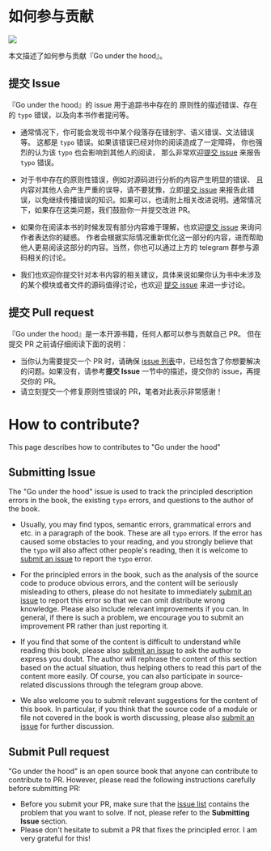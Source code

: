 
# 如何参与贡献

[![](https://img.shields.io/badge/chat-telegram-%232CA5E0.svg?logo=telegram&logoColor=white&style=flat-square)](https://t.me/joinchat/FEeulA4zgj2DsBbudBqMcQ)

本文描述了如何参与贡献『Go under the hood』。

## 提交 Issue

『Go under the hood』的 issue 用于追踪书中存在的
原则性的描述错误、存在的 `typo` 错误，以及向本书作者提问等。

- 通常情况下，你可能会发现书中某个段落存在错别字、语义错误、文法错误等。
这都是 `typo` 错误。如果该错误已经对你的阅读造成了一定障碍，
你也强烈的认为该 `typo` 也会影响到其他人的阅读，
那么非常欢迎[提交 issue](https://github.com/golang-design/under-the-hood/issues/new?template=Bug_report.md) 来报告 `typo` 错误。

- 对于书中存在的原则性错误，例如对源码进行分析的内容产生明显的错误、
且内容对其他人会产生严重的误导，请不要犹豫，立即[提交 issue](https://github.com/golang-design/under-the-hood/issues/new?template=Bug_report.md) 来报告此错误，以免继续传播错误的知识。如果可以，也请附上相关改进说明。通常情况下，如果存在这类问题，我们鼓励你一并提交改进 PR。

- 如果你在阅读本书的时候发现有部分内容难于理解，也欢迎[提交 issue](https://github.com/golang-design/under-the-hood/issues/new?template=Question.md) 来询问作者表达你的疑惑。
作者会根据实际情况重新优化这一部分的内容，进而帮助他人更易阅读这部分的内容。当然，你也可以通过上方的 telegram 群参与源码相关的讨论。

- 我们也欢迎你提交针对本书内容的相关建议，具体来说如果你认为书中未涉及的某个模块或者文件的源码值得讨论，也欢迎 [提交 issue](https://github.com/golang-design/under-the-hood/issues/new?template=Feature_request.md) 来进一步讨论。

## 提交 Pull request

『Go under the hood』是一本开源书籍，任何人都可以参与贡献自己 PR。
但在提交 PR 之前请仔细阅读下面的说明：

- 当你认为需要提交一个 PR 时，请确保 [issue 列表](https://github.com/golang-design/under-the-hood/issues)中，已经包含了你想要解决的问题。如果没有，请参考**提交 Issue** 一节中的描述，提交你的 issue，再提交你的 PR。
- 请立刻提交一个修复原则性错误的 PR，笔者对此表示非常感谢！

# How to contribute?

This page describes how to contributes to "Go under the hood"

## Submitting Issue

The "Go under the hood" issue is used to track the principled description errors in the book, the existing `typo` errors, and questions to the author of the book.

- Usually, you may find typos, semantic errors, grammatical errors and etc. in a paragraph of the book. These are all `typo` errors. 
If the error has caused some obstacles to your reading, and you strongly believe that the `typo` will also affect other people's reading, 
then it is welcome to [submit an issue](https://github.com/golang-design/under-the-hood/issues/new) to report the `typo` error.

- For the principled errors in the book, such as the analysis of the source code to produce obvious errors, 
and the content will be seriously misleading to others, please do not hesitate to immediately [submit an issue](https://github.com/golang-design/under-the-hood/issues/new) 
to report this error so that we can omit distribute wrong knowledge. 
Please also include relevant improvements if you can. 
In general, if there is such a problem, we encourage you to submit an improvement PR rather than just reporting it.

- If you find that some of the content is difficult to understand while reading this book, 
please also [submit an issue](https://github.com/golang-design/under-the-hood/issues/new) to ask the author to express you doubt. 
The author will rephrase the content of this section based on the actual situation, 
thus helping others to read this part of the content more easily. 
Of course, you can also participate in source-related discussions through the telegram group above.

- We also welcome you to submit relevant suggestions for the content of this book. 
In particular, if you think that the source code of a module or file not covered in the book is worth discussing, 
please also [submit an issue](https://github.com/golang-design/under-the-hood/issues/new) for further discussion.

## Submit Pull request

"Go under the hood" is an open source book that anyone can contribute to contribute to PR.
However, please read the following instructions carefully before submitting PR:

- Before you submit your PR, make sure that the [issue list](https://github.com/golang-design/under-the-hood/issues) contains the problem that you want to solve. If not, please refer to the **Submitting Issue** section.
- Please don't hesitate to submit a PR that fixes the principled error. I am very grateful for this!

